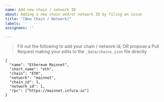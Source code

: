 ```yaml
---
name: Add new chain / network ID
about: Adding a new chain and/or network ID by filing an issue
title: "[New Chain / Network]"
labels: ''
assignees: ''

---
```


> Fill out the following to add your chain / network id, OR propose a Pull Request making your edits to the ```_data/chains.json``` file directly

```
{
  "name": "Ethereum Mainnet",
  "short_name": "eth",
  "chain": "ETH",
  "network": "mainnet",
  "chain_id": 1,
  "network_id": 1,
  "rpc": ["https://mainnet.infura.io"]
}
```
